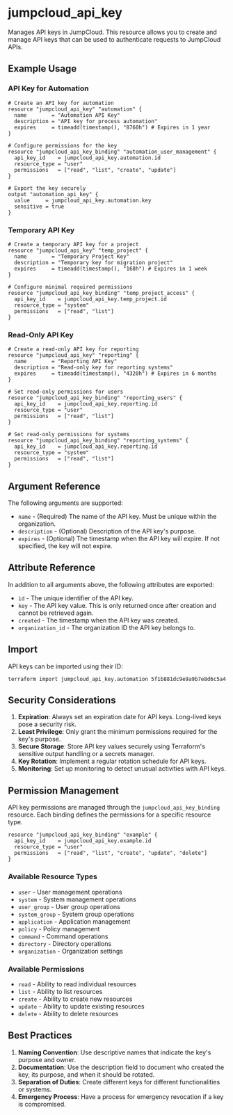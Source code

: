 # jumpcloud_api_key

Manages API keys in JumpCloud. This resource allows you to create and manage API keys that can be used to authenticate requests to JumpCloud APIs.

## Example Usage

### API Key for Automation
```hcl
# Create an API key for automation
resource "jumpcloud_api_key" "automation" {
  name        = "Automation API Key"
  description = "API key for process automation"
  expires     = timeadd(timestamp(), "8760h") # Expires in 1 year
}

# Configure permissions for the key
resource "jumpcloud_api_key_binding" "automation_user_management" {
  api_key_id    = jumpcloud_api_key.automation.id
  resource_type = "user"
  permissions   = ["read", "list", "create", "update"]
}

# Export the key securely
output "automation_api_key" {
  value     = jumpcloud_api_key.automation.key
  sensitive = true
}
```

### Temporary API Key
```hcl
# Create a temporary API key for a project
resource "jumpcloud_api_key" "temp_project" {
  name        = "Temporary Project Key"
  description = "Temporary key for migration project"
  expires     = timeadd(timestamp(), "168h") # Expires in 1 week
}

# Configure minimal required permissions
resource "jumpcloud_api_key_binding" "temp_project_access" {
  api_key_id    = jumpcloud_api_key.temp_project.id
  resource_type = "system"
  permissions   = ["read", "list"]
}
```

### Read-Only API Key
```hcl
# Create a read-only API key for reporting
resource "jumpcloud_api_key" "reporting" {
  name        = "Reporting API Key"
  description = "Read-only key for reporting systems"
  expires     = timeadd(timestamp(), "4320h") # Expires in 6 months
}

# Set read-only permissions for users
resource "jumpcloud_api_key_binding" "reporting_users" {
  api_key_id    = jumpcloud_api_key.reporting.id
  resource_type = "user"
  permissions   = ["read", "list"]
}

# Set read-only permissions for systems
resource "jumpcloud_api_key_binding" "reporting_systems" {
  api_key_id    = jumpcloud_api_key.reporting.id
  resource_type = "system"
  permissions   = ["read", "list"]
}
```

## Argument Reference

The following arguments are supported:

* `name` - (Required) The name of the API key. Must be unique within the organization.
* `description` - (Optional) Description of the API key's purpose.
* `expires` - (Optional) The timestamp when the API key will expire. If not specified, the key will not expire.

## Attribute Reference

In addition to all arguments above, the following attributes are exported:

* `id` - The unique identifier of the API key.
* `key` - The API key value. This is only returned once after creation and cannot be retrieved again.
* `created` - The timestamp when the API key was created.
* `organization_id` - The organization ID the API key belongs to.

## Import

API keys can be imported using their ID:

```shell
terraform import jumpcloud_api_key.automation 5f1b881dc9e9a9b7e8d6c5a4
```

## Security Considerations

1. **Expiration**: Always set an expiration date for API keys. Long-lived keys pose a security risk.
2. **Least Privilege**: Only grant the minimum permissions required for the key's purpose.
3. **Secure Storage**: Store API key values securely using Terraform's sensitive output handling or a secrets manager.
4. **Key Rotation**: Implement a regular rotation schedule for API keys.
5. **Monitoring**: Set up monitoring to detect unusual activities with API keys.

## Permission Management

API key permissions are managed through the `jumpcloud_api_key_binding` resource. Each binding defines the permissions for a specific resource type.

```hcl
resource "jumpcloud_api_key_binding" "example" {
  api_key_id    = jumpcloud_api_key.example.id
  resource_type = "user"
  permissions   = ["read", "list", "create", "update", "delete"]
}
```

### Available Resource Types

* `user` - User management operations
* `system` - System management operations
* `user_group` - User group operations
* `system_group` - System group operations 
* `application` - Application management
* `policy` - Policy management
* `command` - Command operations
* `directory` - Directory operations
* `organization` - Organization settings

### Available Permissions

* `read` - Ability to read individual resources
* `list` - Ability to list resources
* `create` - Ability to create new resources
* `update` - Ability to update existing resources
* `delete` - Ability to delete resources

## Best Practices

1. **Naming Convention**: Use descriptive names that indicate the key's purpose and owner.
2. **Documentation**: Use the description field to document who created the key, its purpose, and when it should be rotated.
3. **Separation of Duties**: Create different keys for different functionalities or systems.
4. **Emergency Process**: Have a process for emergency revocation if a key is compromised. 